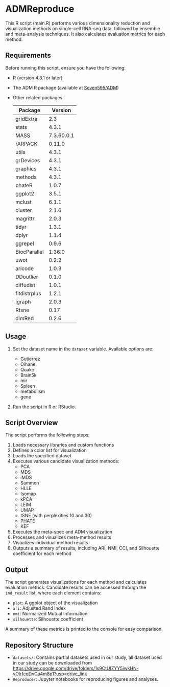# ADMReproduce

This R script (main.R) performs various dimensionality reduction and visualization methods on single-cell RNA-seq data, followed by ensemble and meta-analysis techniques. It also calculates evaluation metrics for each method.

## Requirements

Before running this script, ensure you have the following:

- R (version 4.3.1 or later)
- The ADM R package (available at [Seven595/ADM](https://github.com/Seven595/ADM))

- Other related packages

  | Package      | Version    |
  | ------------ | ---------- |
  | gridExtra    | 2.3        |
  | stats        | 4.3.1      |
  | MASS         | 7.3.60.0.1 |
  | rARPACK      | 0.11.0     |
  | utils        | 4.3.1      |
  | grDevices    | 4.3.1      |
  | graphics     | 4.3.1      |
  | methods      | 4.3.1      |
  | phateR       | 1.0.7      |
  | ggplot2      | 3.5.1      |
  | mclust       | 6.1.1      |
  | cluster      | 2.1.6      |
  | magrittr     | 2.0.3      |
  | tidyr        | 1.3.1      |
  | dplyr        | 1.1.4      |
  | ggrepel      | 0.9.6      |
  | BiocParallel | 1.36.0     |
  | uwot         | 0.2.2      |
  | aricode      | 1.0.3      |
  | DDoutlier    | 0.1.0      |
  | diffudist    | 1.0.1      |
  | fitdistrplus | 1.2.1      |
  | igraph       | 2.0.3      |
  | Rtsne        | 0.17       |
  | dimRed       | 0.2.6      |

## Usage

1. Set the dataset name in the `dataset` variable. Available options are:
   - Gutierrez
   - Oihane
   - Quake
   - Brain5k
   - mir
   - Spleen
   - metabolism
   - gene
   
2. Run the script in R or RStudio.

## Script Overview

The script performs the following steps:

1. Loads necessary libraries and custom functions
2. Defines a color list for visualization
3. Loads the specified dataset
4. Executes various candidate visualization methods:
   - PCA
   - MDS
   - iMDS
   - Sammon
   - HLLE
   - Isomap
   - kPCA
   - LEIM
   - UMAP
   - tSNE (with perplexities 10 and 30)
   - PHATE
   - KEF
5. Executes the meta-spec and ADM visualization
7. Processes and visualizes meta-method results
8. Visualizes individual method results
9. Outputs a summary of results, including ARI, NMI, CCI, and Silhouette coefficient for each method

## Output

The script generates visualizations for each method and calculates evaluation metrics. Candidate results can be accessed through the `ind_result` list, where each element contains:

- `plot`: A ggplot object of the visualization
- `ari`: Adjusted Rand Index
- `nmi`: Normalized Mutual Information
- `silhouette`: Silhouette coefficient

A summary of these metrics is printed to the console for easy comparison.

## Repository Structure

- `datasets/`: Contains partial datasets used in our study, all dataset used in our study can be downloaded from https://drive.google.com/drive/folders/1s9CtUIZYY5iwkHN-vOlrfcqDvCa4m8p1?usp=drive_link
- `Reproduce/`: Jupyter notebooks for reproducing figures and analyses.

  
